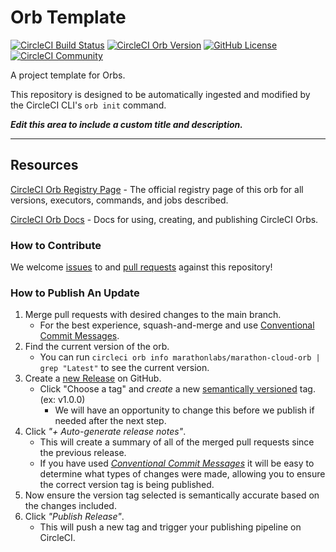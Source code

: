 # Orb Template


[![CircleCI Build Status](https://circleci.com/gh/MarathonLabs/marathon-cloud-orb.svg?style=shield "CircleCI Build Status")](https://circleci.com/gh/MarathonLabs/marathon-cloud-orb) [![CircleCI Orb Version](https://badges.circleci.com/orbs/marathonlabs/marathon-cloud-orb.svg)](https://circleci.com/developer/orbs/orb/marathonlabs/marathon-cloud-orb) [![GitHub License](https://img.shields.io/badge/license-MIT-lightgrey.svg)](https://raw.githubusercontent.com/MarathonLabs/marathon-cloud-orb/master/LICENSE) [![CircleCI Community](https://img.shields.io/badge/community-CircleCI%20Discuss-343434.svg)](https://discuss.circleci.com/c/ecosystem/orbs)



A project template for Orbs.

This repository is designed to be automatically ingested and modified by the CircleCI CLI's `orb init` command.

_**Edit this area to include a custom title and description.**_

---

## Resources

[CircleCI Orb Registry Page](https://circleci.com/developer/orbs/orb/marathonlabs/marathon-cloud-orb) - The official registry page of this orb for all versions, executors, commands, and jobs described.

[CircleCI Orb Docs](https://circleci.com/docs/orb-intro/#section=configuration) - Docs for using, creating, and publishing CircleCI Orbs.

### How to Contribute

We welcome [issues](https://github.com/MarathonLabs/marathon-cloud-orb/issues) to and [pull requests](https://github.com/MarathonLabs/marathon-cloud-orb/pulls) against this repository!

### How to Publish An Update
1. Merge pull requests with desired changes to the main branch.
    - For the best experience, squash-and-merge and use [Conventional Commit Messages](https://conventionalcommits.org/).
2. Find the current version of the orb.
    - You can run `circleci orb info marathonlabs/marathon-cloud-orb | grep "Latest"` to see the current version.
3. Create a [new Release](https://github.com/MarathonLabs/marathon-cloud-orb/releases/new) on GitHub.
    - Click "Choose a tag" and _create_ a new [semantically versioned](http://semver.org/) tag. (ex: v1.0.0)
      - We will have an opportunity to change this before we publish if needed after the next step.
4.  Click _"+ Auto-generate release notes"_.
    - This will create a summary of all of the merged pull requests since the previous release.
    - If you have used _[Conventional Commit Messages](https://conventionalcommits.org/)_ it will be easy to determine what types of changes were made, allowing you to ensure the correct version tag is being published.
5. Now ensure the version tag selected is semantically accurate based on the changes included.
6. Click _"Publish Release"_.
    - This will push a new tag and trigger your publishing pipeline on CircleCI.